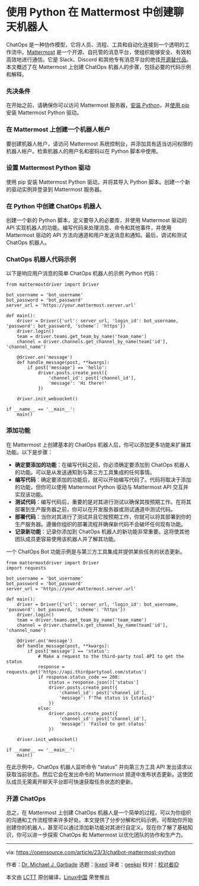 [#]: subject: "Create a ChatBot in Mattermost with Python"
[#]: via: "https://opensource.com/article/23/3/chatbot-mattermost-python"
[#]: author: "Dr. Michael J. Garbade https://opensource.com/users/drmjg"
[#]: collector: "lkxed"
[#]: translator: "geekpi"
[#]: reviewer: " "
[#]: publisher: " "
[#]: url: " "

使用 Python 在 Mattermost 中创建聊天机器人
======

ChatOps 是一种协作模型，它将人员、流程、工具和自动化连接到一个透明的工作流中。[Mattermost][1] 是一个开源、自托管的消息平台，使组织能够安全、有效和高效地进行通信。它是 Slack、Discord 和其他专有消息平台的绝佳[开源替代品][2]。本文概述了在 Mattermost 上创建 ChatOps 机器人的步骤，包括必要的代码示例和解释。

### 先决条件

在开始之前，请确保你可以访问 Mattermost 服务器，[安装 Python][3]，并[使用 pip][4] 安装 Mattermost Python 驱动。

### 在 Mattermost 上创建一个机器人帐户

要创建机器人帐户，请访问 Mattermost 系统控制台，并添加具有适当访问权限的机器人帐户。检索机器人的用户名和密码以在 Python 脚本中使用。

### 设置 Mattermost Python 驱动

使用 pip 安装 Mattermost Python 驱动，并将其导入 Python 脚本。创建一个新的驱动实例并登录到 Mattermost 服务器。

### 在 Python 中创建 ChatOps 机器人

创建一个新的 Python 脚本，定义要导入的必要库，并使用 Mattermost 驱动的 API 实现机器人的功能。编写代码来处理消息、命令和其他事件，并使用 Mattermost 驱动的 API 方法向通道和用户发送消息和通知。最后，调试和测试 ChatOps 机器人。

### ChatOps 机器人代码示例

以下是响应用户消息的简单 ChatOps 机器人的示例 Python 代码：

```
from mattermostdriver import Driver

bot_username = 'bot_username'
bot_password = 'bot_password'
server_url = 'https://your.mattermost.server.url'

def main():
    driver = Driver({'url': server_url, 'login_id': bot_username, 'password': bot_password, 'scheme': 'https'})
    driver.login()
    team = driver.teams.get_team_by_name('team_name')
    channel = driver.channels.get_channel_by_name(team['id'], 'channel_name')

    @driver.on('message')
    def handle_message(post, **kwargs):
        if post['message'] == 'hello':
            driver.posts.create_post({
                'channel_id': post['channel_id'],
                'message': 'Hi there!'
            })

    driver.init_websocket()

if __name__ == '__main__':
    main()
```

### 添加功能

在 Mattermost 上创建基本的 ChatOps 机器人后，你可以添加更多功能来扩展其功能。以下是步骤：

- **确定要添加的功能**：在编写代码之前，你必须确定要添加到 ChatOps 机器人的功能。可以是从发送通知到与第三方工具集成的任何事情。
- **编写代码**：确定要添加的功能后，就可以开始编写代码了。代码将取决于添加的功能，但你可以使用 Mattermost Python 驱动与 Mattermost API 交互并实现该功能。
- **测试代码**：编写代码后，重要的是对其进行测试以确保其按预期工作。在将其部署到生产服务器之前，你可以在开发服务器或测试通道中测试代码。
- **部署代码**：当你对其进行了测试并且它按预期工作，你就可以将其部署到你的生产服务器。遵循你组织的部署流程并确保新代码不会破坏任何现有功能。
- **记录新功能**：记录你添加到 ChatOps 机器人的新功能非常重要。这将使其他团队成员更容易使用该机器人并了解其功能。

一个 ChatOps Bot 功能示例是与第三方工具集成并提供某些任务的状态更新。

```
from mattermostdriver import Driver
import requests

bot_username = 'bot_username'
bot_password = 'bot_password'
server_url = 'https://your.mattermost.server.url'

def main():
    driver = Driver({'url': server_url, 'login_id': bot_username, 'password': bot_password, 'scheme': 'https'})
    driver.login()
    team = driver.teams.get_team_by_name('team_name')
    channel = driver.channels.get_channel_by_name(team['id'], 'channel_name')

    @driver.on('message')
    def handle_message(post, **kwargs):
        if post['message'] == 'status':
            # Make a request to the third-party tool API to get the status
            response = requests.get('https://api.thirdpartytool.com/status')
            if response.status_code == 200:
                status = response.json()['status']
                driver.posts.create_post({
                    'channel_id': post['channel_id'],
                    'message': f'The status is {status}'
                })
            else:
                driver.posts.create_post({
                    'channel_id': post['channel_id'],
                    'message': 'Failed to get status'
                })

    driver.init_websocket()

if __name__ == '__main__':
    main()
```

在此示例中，ChatOps 机器人监听命令 “status” 并向第三方工具 API 发出请求以获取当前状态。然后它会在发出命令的 Mattermost 频道中发布状态更新。这使团队成员无需离开聊天平台即可快速获取任务状态的更新。

### 开源 ChatOps

总之，在 Mattermost 上创建 ChatOps 机器人是一个简单的过程，可以为你组织的沟通和工作流程带来许多好处。本文提供了分步分解和代码示例，可帮助你开始创建你的机器人，甚至可以通过添加新功能对其进行自定义。现在你了解了基础知识，你可以进一步探索 ChatOps 和 Mattermost 以优化团队的协作和生产力。

--------------------------------------------------------------------------------

via: https://opensource.com/article/23/3/chatbot-mattermost-python

作者：[Dr. Michael J. Garbade][a]
选题：[lkxed][b]
译者：[geekpi](https://github.com/geekpi)
校对：[校对者ID](https://github.com/校对者ID)

本文由 [LCTT](https://github.com/LCTT/TranslateProject) 原创编译，[Linux中国](https://linux.cn/) 荣誉推出

[a]: https://opensource.com/users/drmjg
[b]: https://github.com/lkxed/
[1]: https://mattermost.com/
[2]: https://opensource.com/alternatives/slack
[3]: https://opensource.com/article/17/10/python-101
[4]: https://opensource.com/article/20/3/pip-linux-mac-windows